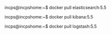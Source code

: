 



incps@incpshome:~$ docker pull elasticsearch:5.5

incps@incpshome:~$ docker pull kibana:5.5

incps@incpshome:~$ docker pull logstash:5.5





